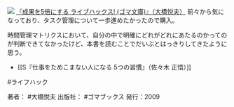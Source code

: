
[![](https://images-fe.ssl-images-amazon.com/images/I/51jEuW2XJKL._SL160_.jpg)](http://www.amazon.co.jp/exec/obidos/ASIN/4777151220/choiyaki81-22/ref=nosim)
[『成果を5倍にする ライブハックス! (ゴマ文庫)』（大橋悦夫）](http://www.amazon.co.jp/exec/obidos/ASIN/4777151220/choiyaki81-22/ref=nosim)
前々から気になっており、タスク管理について一歩進めたかったので購入。

時間管理マトリクスにおいて、自分の中で明確にどれがどれにあたるのかってのが判断できてなかったけど、本書を読むことでだいぶとはっきりしてきたように思う。

- [[S『仕事をためこまない人になる 5つの習慣』（佐々木 正悟）]]

#ライフハック 

著者： #大橋悦夫 
出版社： #ゴマブックス
発行：2009

